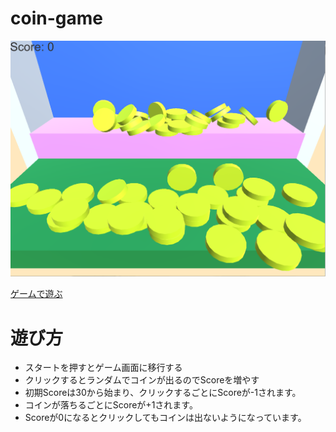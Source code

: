 # coin-game

![ゲーム画面](images/koin.png)

<a href="./Coin_Game/" target="_blank">ゲームで遊ぶ</a>

# 遊び方
- スタートを押すとゲーム画面に移行する
- クリックするとランダムでコインが出るのでScoreを増やす
- 初期Scoreは30から始まり、クリックするごとにScoreが-1されます。
- コインが落ちるごとにScoreが+1されます。
- Scoreが0になるとクリックしてもコインは出ないようになっています。
